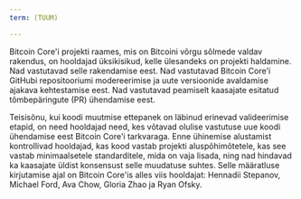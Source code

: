 ```yaml
---
term: (TUUM)

---
```

Bitcoin Core'i projekti raames, mis on Bitcoini võrgu sõlmede valdav rakendus, on hooldajad üksikisikud, kelle ülesandeks on projekti haldamine. Nad vastutavad selle rakendamise eest. Nad vastutavad Bitcoin Core'i GitHubi repositooriumi modereerimise ja uute versioonide avaldamise ajakava kehtestamise eest. Nad vastutavad peamiselt kaasajate esitatud tõmbepäringute (PR) ühendamise eest.

Teisisõnu, kui koodi muutmise ettepanek on läbinud erinevad valideerimise etapid, on need hooldajad need, kes võtavad olulise vastutuse uue koodi ühendamise eest Bitcoin Core'i tarkvaraga. Enne ühinemise alustamist kontrollivad hooldajad, kas kood vastab projekti aluspõhimõtetele, kas see vastab minimaalsetele standarditele, mida on vaja lisada, ning nad hindavad ka kaasajate üldist konsensust selle muudatuse suhtes. Selle määratluse kirjutamise ajal on Bitcoin Core'is alles viis hooldajat: Hennadii Stepanov, Michael Ford, Ava Chow, Gloria Zhao ja Ryan Ofsky.